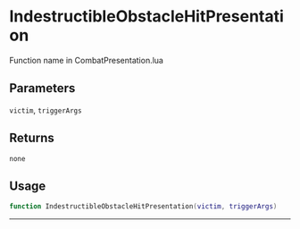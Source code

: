 # IndestructibleObstacleHitPresentation
Function name in CombatPresentation.lua
## Parameters
`victim`, `triggerArgs`
## Returns
`none`
## Usage
```lua
function IndestructibleObstacleHitPresentation(victim, triggerArgs)
```
---
